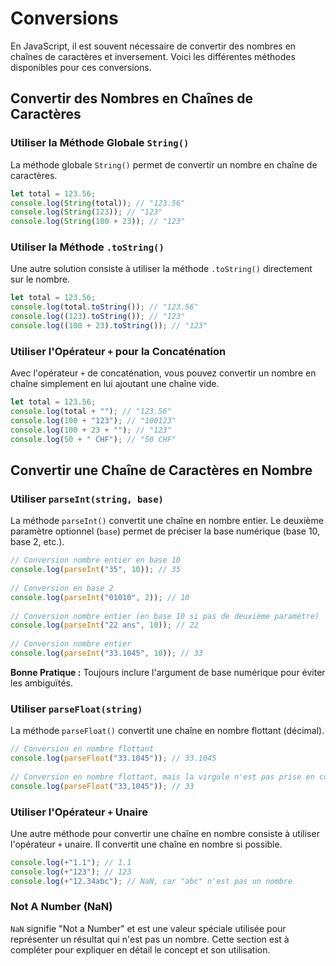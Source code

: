 # Conversions

En JavaScript, il est souvent nécessaire de convertir des nombres en chaînes de caractères et inversement. Voici les différentes méthodes disponibles pour ces conversions.

## Convertir des Nombres en Chaînes de Caractères

### Utiliser la Méthode Globale `String()`

La méthode globale `String()` permet de convertir un nombre en chaîne de caractères.

```javascript
let total = 123.56;
console.log(String(total)); // "123.56"
console.log(String(123)); // "123"
console.log(String(100 + 23)); // "123"
```

### Utiliser la Méthode `.toString()`

Une autre solution consiste à utiliser la méthode `.toString()` directement sur le nombre.

```javascript
let total = 123.56;
console.log(total.toString()); // "123.56"
console.log((123).toString()); // "123"
console.log((100 + 23).toString()); // "123"
```

### Utiliser l'Opérateur `+` pour la Concaténation

Avec l'opérateur `+` de concaténation, vous pouvez convertir un nombre en chaîne simplement en lui ajoutant une chaîne vide.

```javascript
let total = 123.56;
console.log(total + ""); // "123.56"
console.log(100 + "123"); // "100123"
console.log(100 + 23 + ""); // "123"
console.log(50 + " CHF"); // "50 CHF"
```

## Convertir une Chaîne de Caractères en Nombre

### Utiliser `parseInt(string, base)`

La méthode `parseInt()` convertit une chaîne en nombre entier. Le deuxième paramètre optionnel (`base`) permet de préciser la base numérique (base 10, base 2, etc.).

```javascript
// Conversion nombre entier en base 10
console.log(parseInt("35", 10)); // 35
​
// Conversion en base 2
console.log(parseInt("01010", 2)); // 10
​
// Conversion nombre entier (en base 10 si pas de deuxième paramètre)
console.log(parseInt("22 ans", 10)); // 22
​
// Conversion nombre entier
console.log(parseInt("33.1045", 10)); // 33
```

**Bonne Pratique :** Toujours inclure l'argument de base numérique pour éviter les ambiguïtés.

### Utiliser `parseFloat(string)`

La méthode `parseFloat()` convertit une chaîne en nombre flottant (décimal).

```javascript
// Conversion en nombre flottant
console.log(parseFloat("33.1045")); // 33.1045
​
// Conversion en nombre flottant, mais la virgule n'est pas prise en compte
console.log(parseFloat("33,1045")); // 33
```

### Utiliser l'Opérateur `+` Unaire

Une autre méthode pour convertir une chaîne en nombre consiste à utiliser l'opérateur `+` unaire. Il convertit une chaîne en nombre si possible.

```javascript
console.log(+"1.1"); // 1.1
console.log(+"123"); // 123
console.log(+"12.34abc"); // NaN, car "abc" n'est pas un nombre
```

### Not A Number (NaN)

`NaN` signifie "Not a Number" et est une valeur spéciale utilisée pour représenter un résultat qui n'est pas un nombre. Cette section est à compléter pour expliquer en détail le concept et son utilisation.

